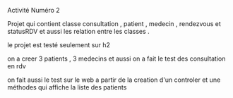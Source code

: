 Activité Numéro 2 

Projet qui contient classe consultation , patient , medecin , rendezvous et statusRDV et aussi les relation entre les classes . 

le projet est testé seulement sur h2 

on a creer 3 patients , 3 medecins et aussi on a fait le test des consultation en rdv 

on fait aussi le test sur le web a partir de la creation d'un controler et une méthodes qui affiche la liste des patients 
